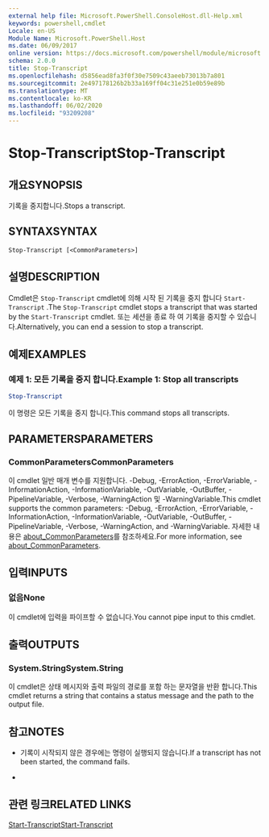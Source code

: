 ```yaml
---
external help file: Microsoft.PowerShell.ConsoleHost.dll-Help.xml
keywords: powershell,cmdlet
Locale: en-US
Module Name: Microsoft.PowerShell.Host
ms.date: 06/09/2017
online version: https://docs.microsoft.com/powershell/module/microsoft.powershell.host/stop-transcript?view=powershell-7&WT.mc_id=ps-gethelp
schema: 2.0.0
title: Stop-Transcript
ms.openlocfilehash: d5856ead8fa3f0f30e7509c43aeeb73013b7a801
ms.sourcegitcommit: 2e497178126b2b33a169ff04c31e251e0b59e89b
ms.translationtype: MT
ms.contentlocale: ko-KR
ms.lasthandoff: 06/02/2020
ms.locfileid: "93209208"
---
```

# <span data-ttu-id="487f5-103">Stop-Transcript</span><span class="sxs-lookup"><span data-stu-id="487f5-103">Stop-Transcript</span></span>

## <span data-ttu-id="487f5-104">개요</span><span class="sxs-lookup"><span data-stu-id="487f5-104">SYNOPSIS</span></span>
<span data-ttu-id="487f5-105">기록을 중지합니다.</span><span class="sxs-lookup"><span data-stu-id="487f5-105">Stops a transcript.</span></span>

## <span data-ttu-id="487f5-106">SYNTAX</span><span class="sxs-lookup"><span data-stu-id="487f5-106">SYNTAX</span></span>

```
Stop-Transcript [<CommonParameters>]
```

## <span data-ttu-id="487f5-107">설명</span><span class="sxs-lookup"><span data-stu-id="487f5-107">DESCRIPTION</span></span>

<span data-ttu-id="487f5-108">Cmdlet은 `Stop-Transcript` cmdlet에 의해 시작 된 기록을 중지 합니다 `Start-Transcript` .</span><span class="sxs-lookup"><span data-stu-id="487f5-108">The `Stop-Transcript` cmdlet stops a transcript that was started by the `Start-Transcript` cmdlet.</span></span>
<span data-ttu-id="487f5-109">또는 세션을 종료 하 여 기록을 중지할 수 있습니다.</span><span class="sxs-lookup"><span data-stu-id="487f5-109">Alternatively, you can end a session to stop a transcript.</span></span>

## <span data-ttu-id="487f5-110">예제</span><span class="sxs-lookup"><span data-stu-id="487f5-110">EXAMPLES</span></span>

### <span data-ttu-id="487f5-111">예제 1: 모든 기록을 중지 합니다.</span><span class="sxs-lookup"><span data-stu-id="487f5-111">Example 1: Stop all transcripts</span></span>

```powershell
Stop-Transcript
```

<span data-ttu-id="487f5-112">이 명령은 모든 기록을 중지 합니다.</span><span class="sxs-lookup"><span data-stu-id="487f5-112">This command stops all transcripts.</span></span>

## <span data-ttu-id="487f5-113">PARAMETERS</span><span class="sxs-lookup"><span data-stu-id="487f5-113">PARAMETERS</span></span>

### <span data-ttu-id="487f5-114">CommonParameters</span><span class="sxs-lookup"><span data-stu-id="487f5-114">CommonParameters</span></span>

<span data-ttu-id="487f5-115">이 cmdlet 일반 매개 변수를 지원합니다. -Debug, -ErrorAction, -ErrorVariable, -InformationAction, -InformationVariable, -OutVariable, -OutBuffer, -PipelineVariable, -Verbose, -WarningAction 및 -WarningVariable.</span><span class="sxs-lookup"><span data-stu-id="487f5-115">This cmdlet supports the common parameters: -Debug, -ErrorAction, -ErrorVariable, -InformationAction, -InformationVariable, -OutVariable, -OutBuffer, -PipelineVariable, -Verbose, -WarningAction, and -WarningVariable.</span></span> <span data-ttu-id="487f5-116">자세한 내용은 [about_CommonParameters](https://go.microsoft.com/fwlink/?LinkID=113216)를 참조하세요.</span><span class="sxs-lookup"><span data-stu-id="487f5-116">For more information, see [about_CommonParameters](https://go.microsoft.com/fwlink/?LinkID=113216).</span></span>

## <span data-ttu-id="487f5-117">입력</span><span class="sxs-lookup"><span data-stu-id="487f5-117">INPUTS</span></span>

### <span data-ttu-id="487f5-118">없음</span><span class="sxs-lookup"><span data-stu-id="487f5-118">None</span></span>

<span data-ttu-id="487f5-119">이 cmdlet에 입력을 파이프할 수 없습니다.</span><span class="sxs-lookup"><span data-stu-id="487f5-119">You cannot pipe input to this cmdlet.</span></span>

## <span data-ttu-id="487f5-120">출력</span><span class="sxs-lookup"><span data-stu-id="487f5-120">OUTPUTS</span></span>

### <span data-ttu-id="487f5-121">System.String</span><span class="sxs-lookup"><span data-stu-id="487f5-121">System.String</span></span>

<span data-ttu-id="487f5-122">이 cmdlet은 상태 메시지와 출력 파일의 경로를 포함 하는 문자열을 반환 합니다.</span><span class="sxs-lookup"><span data-stu-id="487f5-122">This cmdlet returns a string that contains a status message and the path to the output file.</span></span>

## <span data-ttu-id="487f5-123">참고</span><span class="sxs-lookup"><span data-stu-id="487f5-123">NOTES</span></span>

* <span data-ttu-id="487f5-124">기록이 시작되지 않은 경우에는 명령이 실행되지 않습니다.</span><span class="sxs-lookup"><span data-stu-id="487f5-124">If a transcript has not been started, the command fails.</span></span>

*

## <span data-ttu-id="487f5-125">관련 링크</span><span class="sxs-lookup"><span data-stu-id="487f5-125">RELATED LINKS</span></span>

[<span data-ttu-id="487f5-126">Start-Transcript</span><span class="sxs-lookup"><span data-stu-id="487f5-126">Start-Transcript</span></span>](Start-Transcript.md)
